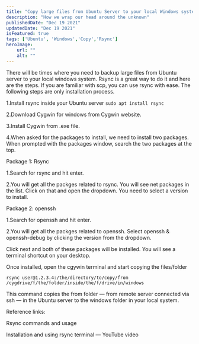 ```yaml
---
title: "Copy large files from Ubuntu Server to your local Windows system with rsync."
description: "How we wrap our head around the unknown"
publishedDate: "Dec 19 2021"
updatedDate: "Dec 19 2021"
isFeatured: true
tags: ['Ubuntu', 'Windows','Copy','Rsync']
heroImage:
    url: ""
    alt: ""
---
```

There will be times where you need to backup large files from Ubuntu server to your local windows system. Rsync is a great way to do it and here are the steps. If you are familiar with scp, you can use rsync with ease. The following steps are only installation process.

1.Install rsync inside your Ubuntu server ```sudo apt install rsync```

2.Download Cygwin for windows from Cygwin website.

3.Install Cygwin from .exe file.

4.When asked for the packages to install, we need to install two packages. When prompted with the packages window, search the two packages at the top.

Package 1: Rsync

1.Search for rsync and hit enter.

2.You will get all the packges related to rsync. You will see net packages in the list. Click on that and open the dropdown. You need to select a version to install.

Package 2: openssh

1.Search for openssh and hit enter.

2.You will get all the packges related to openssh. Select openssh & openssh-debug by clicking the version from the dropdown.

Click next and both of these packages will be installed. You will see a terminal shortcut on your desktop.

Once installed, open the cgywin terminal and start copying the files/folder
``````
rsync user@1.2.3.4:/the/directory/to/copy/from /cygdrive/f/the/folder/inside/the/f/drive/in/windows
``````
This command copies the from folder — from remote server connected via ssh — in the Ubuntu server to the windows folder in your local system.

Reference links:

Rsync commands and usage

Installation and using rsync terminal — YouTube video

